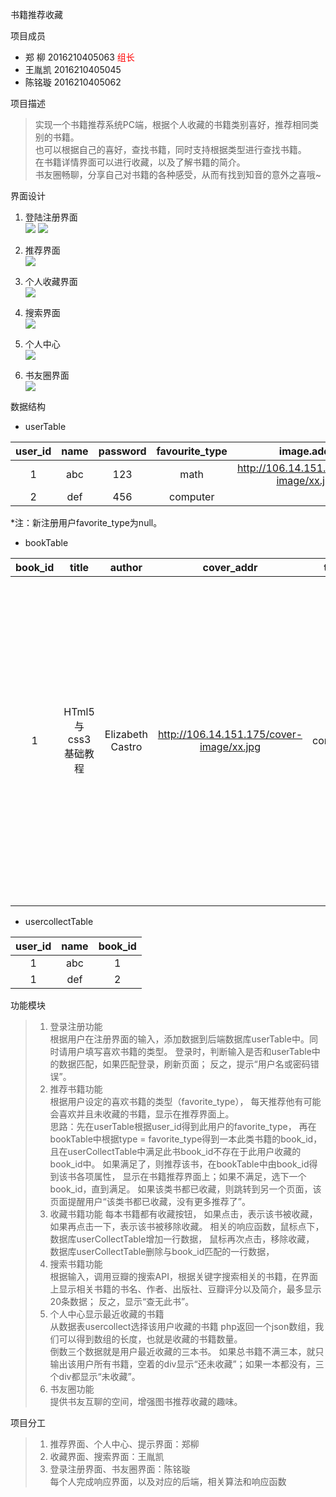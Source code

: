 书籍推荐收藏

项目成员
* 郑 柳 2016210405063
<font color=red face="黑体">组长</font>
* 王胤凯 2016210405045
* 陈铭璇 2016210405062

项目描述
>    实现一个书籍推荐系统PC端，根据个人收藏的书籍类别喜好，推荐相同类别的书籍。</br>
>    也可以根据自己的喜好，查找书籍，同时支持根据类型进行查找书籍。</br>
>    在书籍详情界面可以进行收藏，以及了解书籍的简介。</br>
>    书友圈畅聊，分享自己对书籍的各种感受，从而有找到知音的意外之喜哦~


界面设计

1. 登陆注册界面</br>
![](img/login.jpg)
![](img/register.jpg)

2. 推荐界面</br>
![](img/recomend.PNG)

3. 个人收藏界面</br>
![](img/collect.png)

4. 搜索界面</br>
![](img/search.png)

5. 个人中心</br>
![](img/usercenter.PNG)

5. 书友圈界面</br>
![](img/circle.jpg)


数据结构

* userTable

| user_id  | name    | password | favourite_type |                  image.addr             | 
| :------: | :-----: | :------: | :------------: | :-------------------------------------: |
| 1        | abc     |    123   |    math        | http://106.14.151.175/user-image/xx.jpg |
| 2        | def     |    456   |    computer    |                                         |
*注：新注册用户favorite_type为null。
* bookTable

| book_id   | title              | author           |cover_addr                                | type     |   grade    | intro                                                                          |
|:---------:| :-----------------:| :--------------: |:---------------------------------------: | :-------:| :--------: | :-----------------------------------------------------------------------------: |
| 1         | HTml5与css3基础教程 | Elizabeth Castro | http://106.14.151.175/cover-image/xx.jpg | computer | 9.0        | 讲解html和css入门知识的经典畅销书，全面系统的讲解html5和css的基础知识以及实际运用技术 |
* usercollectTable

| user_id | name | book_id |
| :-----: | :--: | :-----: |
| 1       | abc  | 1       |
| 1       | def  | 2       |

功能模块
>    1. 登录注册功能</br>
>    根据用户在注册界面的输入，添加数据到后端数据库userTable中。同时请用户填写喜欢书籍的类型。
>    登录时，判断输入是否和userTable中的数据匹配，如果匹配登录，刷新页面；
>    反之，提示“用户名或密码错误”。
>    2. 推荐书籍功能</br>
>    根据用户设定的喜欢书籍的类型（favorite_type），
>    每天推荐他有可能会喜欢并且未收藏的书籍，显示在推荐界面上。</br>
>    思路：先在userTable根据user_id得到此用户的favorite_type，
>    再在bookTable中根据type = favorite_type得到一本此类书籍的book_id，
>    且在userCollectTable中满足此书book_id不存在于此用户收藏的book_id中。
>    如果满足了，则推荐该书，在bookTable中由book_id得到该书各项属性，
>    显示在书籍推荐界面上；如果不满足，选下一个book_id，直到满足。
>    如果该类书都已收藏，则跳转到另一个页面，该页面提醒用户“该类书都已收藏，没有更多推荐了”。
>    3. 收藏书籍功能
>    每本书籍都有收藏按钮，
>    如果点击，表示该书被收藏，
>    如果再点击一下，表示该书被移除收藏。
>    相关的响应函数，鼠标点下，数据库userCollectTable增加一行数据，
>    鼠标再次点击，移除收藏，
>    数据库userCollectTable删除与book_id匹配的一行数据，
>    4. 搜索书籍功能</br>
>    根据输入，调用豆瓣的搜索API，根据关键字搜索相关的书籍，在界面上显示相关书籍的书名、作者、出版社、豆瓣评分以及简介，最多显示20条数据；
>    反之，显示“查无此书”。
>    5. 个人中心显示最近收藏的书籍</br>
>    从数据表usercollect选择该用户收藏的书籍
>    php返回一个json数组，我们可以得到数组的长度，也就是收藏的书籍数量。</br>
>    倒数三个数据就是用户最近收藏的三本书。
>    如果总书籍不满三本，就只输出该用户所有书籍，空着的div显示“还未收藏”；如果一本都没有，三个div都显示“未收藏”。
>    6. 书友圈功能</br>
>    提供书友互聊的空间，增强图书推荐收藏的趣味。




项目分工
>    1. 推荐界面、个人中心、提示界面：郑柳
>    2. 收藏界面、搜索界面：王胤凯
>    3. 登录注册界面、书友圈界面：陈铭璇 </br>
>    每个人完成响应界面，以及对应的后端，相关算法和响应函数
